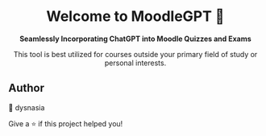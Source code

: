<h1 align="center">Welcome to MoodleGPT 👋</h1>

<p align="center">
  <strong>Seamlessly Incorporating ChatGPT into Moodle Quizzes and Exams</strong>
</p>

<p align="center">
  This tool is best utilized for courses outside your primary field of study or personal interests.
</p>

## Author

👤 dysnasia

Give a ⭐️ if this project helped you!
